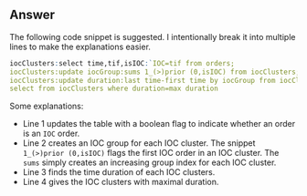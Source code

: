 ## Answer
The following code snippet is suggested. I intentionally break it into multiple lines to make the explanations easier.

```q
iocClusters:select time,tif,isIOC:`IOC=tif from orders;
iocClusters:update iocGroup:sums 1_(>)prior (0,isIOC) from iocClusters;
iocClusters:update duration:last time-first time by iocGroup from iocClusters where isIOC;
select from iocClusters where duration=max duration
```

Some explanations:

- Line 1 updates the table with a boolean flag to indicate whether an order is an ``IOC`` order.
- Line 2 creates an IOC group for each IOC cluster. The snippet ``1_(>)prior (0,isIOC)`` flags the first IOC order in an IOC cluster. The ``sums`` simply creates an increasing group index for each IOC cluster.
- Line 3 finds the time duration of each IOC clusters.
- Line 4 gives the IOC clusters with maximal duration.
